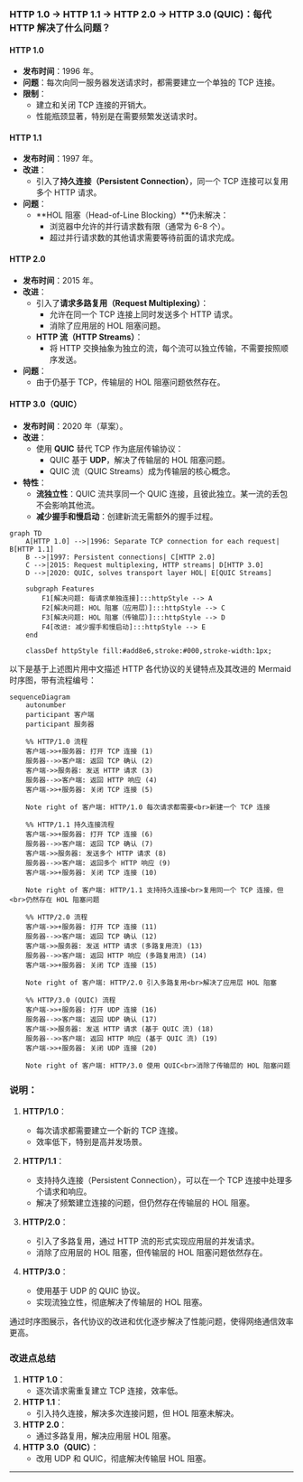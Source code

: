 ### HTTP 1.0 -> HTTP 1.1 -> HTTP 2.0 -> HTTP 3.0 (QUIC)：每代 HTTP 解决了什么问题？

 

#### **HTTP 1.0**
- **发布时间**：1996 年。
- **问题**：每次向同一服务器发送请求时，都需要建立一个单独的 TCP 连接。
- **限制**：
  - 建立和关闭 TCP 连接的开销大。
  - 性能瓶颈显著，特别是在需要频繁发送请求时。

 

#### **HTTP 1.1**
- **发布时间**：1997 年。
- **改进**：
  - 引入了**持久连接（Persistent Connection）**，同一个 TCP 连接可以复用多个 HTTP 请求。
- **问题**：
  - **HOL 阻塞（Head-of-Line Blocking）**仍未解决：
    - 浏览器中允许的并行请求数有限（通常为 6-8 个）。
    - 超过并行请求数的其他请求需要等待前面的请求完成。

 

#### **HTTP 2.0**
- **发布时间**：2015 年。
- **改进**：
  - 引入了**请求多路复用（Request Multiplexing）**：
    - 允许在同一个 TCP 连接上同时发送多个 HTTP 请求。
    - 消除了应用层的 HOL 阻塞问题。
  - **HTTP 流（HTTP Streams）**：
    - 将 HTTP 交换抽象为独立的流，每个流可以独立传输，不需要按照顺序发送。
- **问题**：
  - 由于仍基于 TCP，传输层的 HOL 阻塞问题依然存在。

 

#### **HTTP 3.0（QUIC）**
- **发布时间**：2020 年（草案）。
- **改进**：
  - 使用 **QUIC** 替代 TCP 作为底层传输协议：
    - QUIC 基于 **UDP**，解决了传输层的 HOL 阻塞问题。
    - QUIC 流（QUIC Streams）成为传输层的核心概念。
- **特性**：
  - **流独立性**：QUIC 流共享同一个 QUIC 连接，且彼此独立。某一流的丢包不会影响其他流。
  - **减少握手和慢启动**：创建新流无需额外的握手过程。
 

```mermaid
graph TD
    A[HTTP 1.0] -->|1996: Separate TCP connection for each request| B[HTTP 1.1]
    B -->|1997: Persistent connections| C[HTTP 2.0]
    C -->|2015: Request multiplexing, HTTP streams| D[HTTP 3.0]
    D -->|2020: QUIC, solves transport layer HOL| E[QUIC Streams]
    
    subgraph Features
        F1[解决问题: 每请求单独连接]:::httpStyle --> A
        F2[解决问题: HOL 阻塞（应用层）]:::httpStyle --> C
        F3[解决问题: HOL 阻塞（传输层）]:::httpStyle --> D
        F4[改进: 减少握手和慢启动]:::httpStyle --> E
    end

    classDef httpStyle fill:#add8e6,stroke:#000,stroke-width:1px;
```

以下是基于上述图片用中文描述 HTTP 各代协议的关键特点及其改进的 Mermaid 时序图，带有流程编号：

```mermaid
sequenceDiagram
    autonumber
    participant 客户端
    participant 服务器

    %% HTTP/1.0 流程
    客户端->>+服务器: 打开 TCP 连接 (1)
    服务器-->>客户端: 返回 TCP 确认 (2)
    客户端->>服务器: 发送 HTTP 请求 (3)
    服务器-->>客户端: 返回 HTTP 响应 (4)
    客户端->>+服务器: 关闭 TCP 连接 (5)

    Note right of 客户端: HTTP/1.0 每次请求都需要<br>新建一个 TCP 连接

    %% HTTP/1.1 持久连接流程
    客户端->>+服务器: 打开 TCP 连接 (6)
    服务器-->>客户端: 返回 TCP 确认 (7)
    客户端->>服务器: 发送多个 HTTP 请求 (8)
    服务器-->>客户端: 返回多个 HTTP 响应 (9)
    客户端->>+服务器: 关闭 TCP 连接 (10)

    Note right of 客户端: HTTP/1.1 支持持久连接<br>复用同一个 TCP 连接，但<br>仍然存在 HOL 阻塞问题

    %% HTTP/2.0 流程
    客户端->>+服务器: 打开 TCP 连接 (11)
    服务器-->>客户端: 返回 TCP 确认 (12)
    客户端->>服务器: 发送 HTTP 请求 (多路复用流) (13)
    服务器-->>客户端: 返回 HTTP 响应 (多路复用流) (14)
    客户端->>+服务器: 关闭 TCP 连接 (15)

    Note right of 客户端: HTTP/2.0 引入多路复用<br>解决了应用层 HOL 阻塞

    %% HTTP/3.0 (QUIC) 流程
    客户端->>+服务器: 打开 UDP 连接 (16)
    服务器-->>客户端: 返回 UDP 确认 (17)
    客户端->>服务器: 发送 HTTP 请求 (基于 QUIC 流) (18)
    服务器-->>客户端: 返回 HTTP 响应 (基于 QUIC 流) (19)
    客户端->>+服务器: 关闭 UDP 连接 (20)

    Note right of 客户端: HTTP/3.0 使用 QUIC<br>消除了传输层的 HOL 阻塞问题
```

### 说明：
1. **HTTP/1.0**：
   - 每次请求都需要建立一个新的 TCP 连接。
   - 效率低下，特别是高并发场景。

2. **HTTP/1.1**：
   - 支持持久连接（Persistent Connection），可以在一个 TCP 连接中处理多个请求和响应。
   - 解决了频繁建立连接的问题，但仍然存在传输层的 HOL 阻塞。

3. **HTTP/2.0**：
   - 引入了多路复用，通过 HTTP 流的形式实现应用层的并发请求。
   - 消除了应用层的 HOL 阻塞，但传输层的 HOL 阻塞问题依然存在。

4. **HTTP/3.0**：
   - 使用基于 UDP 的 QUIC 协议。
   - 实现流独立性，彻底解决了传输层的 HOL 阻塞。

通过时序图展示，各代协议的改进和优化逐步解决了性能问题，使得网络通信效率更高。


### **改进点总结**
1. **HTTP 1.0**：
   - 逐次请求需重复建立 TCP 连接，效率低。
2. **HTTP 1.1**：
   - 引入持久连接，解决多次连接问题，但 HOL 阻塞未解决。
3. **HTTP 2.0**：
   - 通过多路复用，解决应用层 HOL 阻塞。
4. **HTTP 3.0（QUIC）**：
   - 改用 UDP 和 QUIC，彻底解决传输层 HOL 阻塞。

---

